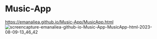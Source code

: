 # Music-App
https://emanaliea.github.io/Music-App/MusicApp.html
![screencapture-emanaliea-github-io-Music-App-MusicApp-html-2023-08-09-13_46_42](https://github.com/EmanAliEA/Music-App/assets/97082988/c3ca9f3a-336f-46ae-8c68-adb0cc6a1006)
